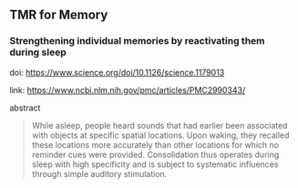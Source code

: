 ## TMR for Memory

### Strengthening individual memories by reactivating them during sleep

doi: https://www.science.org/doi/10.1126/science.1179013

link: https://www.ncbi.nlm.nih.gov/pmc/articles/PMC2990343/

abstract

> While asleep, people heard sounds that had earlier been associated with objects at specific spatial locations. Upon waking, they recalled these locations more accurately than other locations for which no reminder cues were provided. Consolidation thus operates during sleep with high specificity and is subject to systematic influences through simple auditory stimulation.

